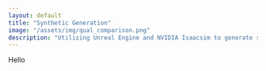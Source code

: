 ```yaml
---
layout: default
title: "Synthetic Generation"
image: "/assets/img/qual_comparison.png"
description: "Utilizing Unreal Engine and NVIDIA Isaacsim to generate synthetic smoke."
---
```

Hello
